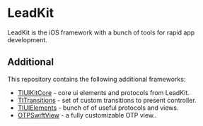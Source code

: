 # LeadKit
LeadKit is the iOS framework with a bunch of tools for rapid app development.  

## Additional
This repository contains the following additional frameworks:
- [TIUIKitCore](TIUIKitCore) - core ui elements and protocols from LeadKit.
- [TITransitions](TITransitions) - set of custom transitions to present controller.
- [TIUIElements](TIUIElements) - bunch of of useful protocols and views.
- [OTPSwiftView](OTPSwiftView) - a fully customizable OTP view..

